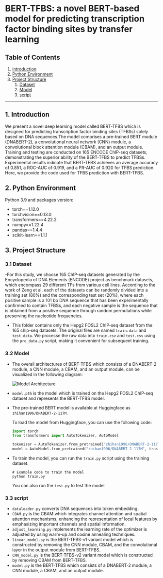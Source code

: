 # BERT-TFBS: a novel BERT-based model for predicting transcription factor binding sites by transfer learning

## Table of Contents

1. [Introduction](#introduction)
2. [Python Environment](#python-environment)
3. [Project Structure](#Project-Structure)
   1. [Dataset](#Dataset)
   2. [Model](#Model)
   3. [script](#script)
---

## 1. Introduction

We present a novel deep learning model called BERT-TFBS which is designed for predicting transcription factor binding sites (TFBSs) solely based on DNA sequences.The model comprises a pre-trained BERT module (DNABERT-2), a convolutional neural network (CNN) module, a convolutional block attention module (CBAM), and an output module. Training and testing are conducted on 165 ENCODE ChIP-seq datasets, demonstrating the superior ability of the BERT-TFBS to predict TFBSs. Experimental results indicate that BERT-TFBS achieves an average accuracy of 0.851, a ROC-AUC of 0.919, and a PR-AUC of 0.920 for TFBS prediction. Here, we provide the code used for TFBS prediction with BERT-TFBS.


## 2. Python Environment

Python 3.9 and packages version:

- torch==1.12.0
- torchvision==0.13.0
- transformers==4.22.2
- numpy==1.22.4
- pandas==1.4.4
- scikit-learn==1.1.1

## 3. Project Structure

### 3.1 **Dataset**

   -For this study, we choose 165 ChIP-seq datasets generated by the Encyclopedia of DNA Elements (ENCODE) project as benchmark datasets, which encompass 29 different TFs from various cell lines. According to the work of Zeng et al, each of the datasets can be randomly divided into a training set (80\%) and the corresponding test set (20\%), where each positive sample is a 101 bp DNA sequence that has been experimentally confirmed to contain TFBSs, and each negative sample is the sequence that is obtained from a positive sequence through random permutations while preserving the nucleotide frequencies.

   - This folder contains only the Hepg2 FOSL2 ChIP-seq dataset from the 165 chip-seq datasets. The original files are named `train.data` and `test.data`. We processe the raw data into `train.csv` and `test.csv` using the `pre_data.py` script, making it convenient for subsequent training.

### 3.2 **Model**
   -  The overall architectures of BERT-TFBS which consists of a DNABERT-2 module, a CNN module, a CBAM, and an output module, can be visualized in the following diagram:
     
      ![Model Architecture](https://github.com/ZX1998-12/BERT-TFBS/raw/master/Model/model.jpg)

   - `model.pth` is the model which is trained on the Hepg2 FOSL2 ChIP-seq dataset and represents the BERT-TFBS model.
     
   - The pre-trained BERT model is available at Huggingface as `zhihan1996/DNABERT-2-117M`.
     
     To load the model from Huggingface, you can use the following code:
     
     ```python
     import torch
     from transformers import AutoTokenizer, AutoModel
     
     tokenizer = AutoTokenizer.from_pretrained("zhihan1996/DNABERT-2-117M", trust_remote_code=True)
     model = AutoModel.from_pretrained("zhihan1996/DNABERT-2-117M", trust_remote_code=True)
     ```
   - To train the model, you can run the `train.py` script using the training dataset.
     
     ```shell
     # Example code to train the model
     python train.py
     ```
     
     You can also run the `test.py` to test the model

### 3.3 **script**
   - `dataloader.py` converts DNA sequences into token embedding.
   - `CBAM.py` is the CBAM which integrates channel attention and spatial attention mechanisms, enhancing the representation of local features by emphasizing important channels and spatial information.
   - `adjust_learning.py` implements the learning rate of the optimizer is adjusted by using warm-up and cosine annealing techniques.
   - `linear_model.py` is the BERT-TFBS-v1 variant model which is constructed by removing the CNN module, CBAM, and the convolutional layer in the output module from BERT-TFBS.
   - `CNN_model.py` is the BERT-TFBS-v2 variant model which is constructed by removing CBAM from BERT-TFBS.
   - `model.py` is the BERT-TFBS which consists of a DNABERT-2 module, a CNN module, a CBAM, and an output module.
